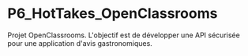 # P6_HotTakes_OpenClassrooms
Projet OpenClassrooms. L'objectif est de développer une API sécurisée pour une application d'avis gastronomiques.
